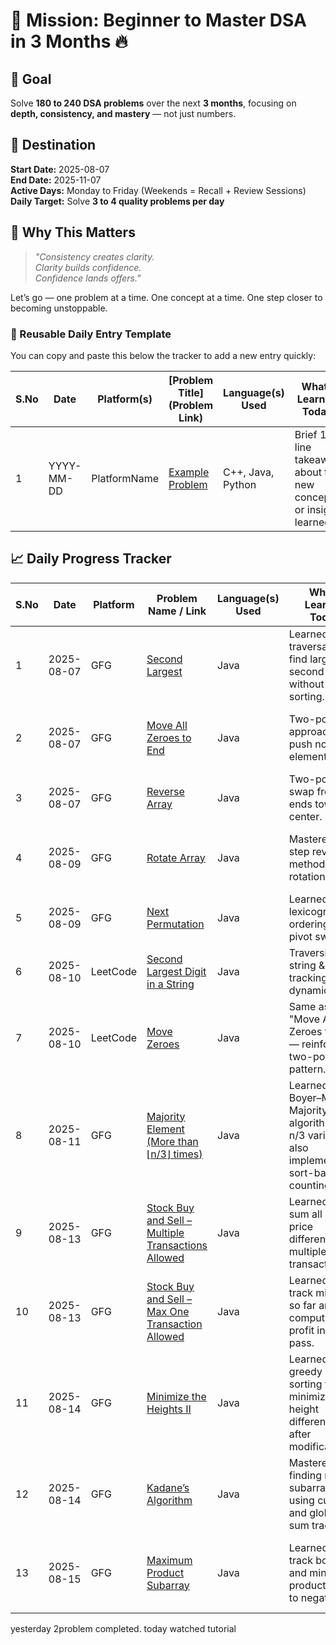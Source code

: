 # 🚀 Mission: Beginner to Master DSA in 3 Months 🔥

## 🎯 Goal
Solve **180 to 240 DSA problems** over the next **3 months**, focusing on **depth, consistency, and mastery** — not just numbers.

## 📌 Destination
**Start Date:** 2025-08-07  
**End Date:** 2025-11-07  
**Active Days:** Monday to Friday (Weekends = Recall + Review Sessions)  
**Daily Target:** Solve **3 to 4 quality problems per day**

## 🧠 Why This Matters
> _"Consistency creates clarity.  
Clarity builds confidence.  
Confidence lands offers."_

Let’s go — one problem at a time. One concept at a time. One step closer to becoming unstoppable.

### 🔁 Reusable Daily Entry Template


You can copy and paste this below the tracker to add a new entry quickly:

| S.No | Date       | Platform(s)  | [Problem Title](Problem Link)                                        | Language(s) Used | What I Learned Today                                                                     | Code Snippet / Notes                          | TC   | SC   | Why TC & SC                                            |
|-------|------------|--------------|----------------------------------------------------------------------|------------------|-----------------------------------------------------------------------------------------|-----------------------------------------------|-------|-------|--------------------------------------------------------|
| 1     | YYYY-MM-DD | PlatformName | [Example Problem](https://example.com)                              | C++, Java, Python | Brief 1–2 line takeaway about the new concept or insight learned                         | Key code snippet, pattern, or notable trick  | O(?)  | O(?)  | Explanation of time complexity (TC) and space complexity (SC) |


## 📈 Daily Progress Tracker

| S.No | Date       | Platform | Problem Name / Link | Language(s) Used | What I Learned Today | Code Snippet / Notes | TC | SC | Why TC & SC |
|------|------------|----------|---------------------|------------------|----------------------|----------------------|----|----|-------------|
| 1    | 2025-08-07 | GFG      | [Second Largest](https://www.geeksforgeeks.org/batch/gfg-160-problems/track/arrays-gfg-160/problem/second-largest3735) | Java | Learned array traversal to find largest & second largest without sorting. | Track `largest` and `secondLargest` in one pass. | O(n) | O(1) | Single scan of array; no extra space. |
| 2    | 2025-08-07 | GFG      | [Move All Zeroes to End](https://www.geeksforgeeks.org/batch/gfg-160-problems/track/arrays-gfg-160/problem/move-all-zeroes-to-end-of-array0751) | Java | Two-pointer approach to push non-zero elements first. | Maintain index `j` for next non-zero placement. | O(n) | O(1) | Linear scan; swaps in place. |
| 3    | 2025-08-07 | GFG      | [Reverse Array](https://www.geeksforgeeks.org/batch/gfg-160-problems/track/arrays-gfg-160/problem/reverse-an-array) | Java | Two-pointer swap from ends towards center. | Swap `arr[i]` and `arr[j]` until i<j. | O(n) | O(1) | Each element swapped once. |
| 4    | 2025-08-09 | GFG      | [Rotate Array](https://www.geeksforgeeks.org/batch/gfg-160-problems/track/arrays-gfg-160/problem/rotate-array-by-n-elements-1587115621) | Java | Mastered 3-step reversal method for rotation. | Reverse parts then whole array. | O(n) | O(1) | All elements reversed exactly once. |
| 5    | 2025-08-09 | GFG      | [Next Permutation](https://www.geeksforgeeks.org/batch/gfg-160-problems/track/arrays-gfg-160/problem/next-permutation5226) | Java | Learned lexicographical ordering & pivot swap. | Find pivot, swap, reverse suffix. | O(n) | O(1) | Scan + reverse. |
| 6    | 2025-08-10 | LeetCode | [Second Largest Digit in a String](https://leetcode.com/problems/second-largest-digit-in-a-string/) | Java | Traversing string & tracking digits dynamically. | Keep track of largest & second largest digit. | O(n) | O(1) | Scan once, store two values. |
| 7    | 2025-08-10 | LeetCode | [Move Zeroes](https://leetcode.com/problems/move-zeroes/) | Java | Same as "Move All Zeroes to End" — reinforced two-pointer pattern. | Maintain write pointer `j`. | O(n) | O(1) | Linear pass; in-place. |
| 8    | 2025-08-11 | GFG      | [Majority Element (More than ⌊n/3⌋ times)](https://www.geeksforgeeks.org/batch/gfg-160-problems/track/arrays-gfg-160/problem/majority-vote) | Java | Learned Boyer–Moore Majority Vote algorithm for n/3 variation; also implemented sort-based counting. | At most 2 elements can exceed ⌊n/3⌋; use two-pass vote + verify. | O(n) optimal, O(n log n) sort-based | O(1) optimal, O(1) sort-based | Boyer–Moore is constant space and avoids sorting overhead. |
| 9    | 2025-08-13 | GFG      | [Stock Buy and Sell – Multiple Transactions Allowed](https://www.geeksforgeeks.org/batch/gfg-160-problems/track/arrays-gfg-160/problem/stock-buy-and-sell2615) | Java | Learned to sum all upward price differences for multiple transactions. | Add (prices[i] - prices[i-1]) if positive. | O(n) | O(1) | One pass over prices; no extra memory. |
| 10   | 2025-08-13 | GFG      | [Stock Buy and Sell – Max One Transaction Allowed](https://www.geeksforgeeks.org/batch/gfg-160-problems/track/arrays-gfg-160/problem/buy-stock-2) | Java | Learned to track min price so far and compute max profit in one pass. | Maintain `min_p` and update max profit. | O(n) | O(1) | Single scan, no extra storage. |
| 11 | 2025-08-14 | GFG      | [Minimize the Heights II](https://www.geeksforgeeks.org/batch/gfg-160-problems/track/arrays-gfg-160/problem/minimize-the-heights3351)      | Java | Learned greedy + sorting to minimize height difference after modification. | Sort array; try adjusting smallest and largest. | O(n log n) | O(1)  | Sorting dominates time; no extra structures.  |
| 12 | 2025-08-14 | GFG      | [Kadane’s Algorithm](https://www.geeksforgeeks.org/batch/gfg-160-problems/track/arrays-gfg-160/problem/kadanes-algorithm-1587115620)       | Java | Mastered finding max subarray sum using current and global sum tracking.   | `cur_s = max(arr[i], cur_s + arr[i])`.          | O(n)       | O(1)  | One scan, constant extra variables.           |
| 13 | 2025-08-15 | GFG      | [Maximum Product Subarray](https://www.geeksforgeeks.org/batch/gfg-160-problems/track/arrays-gfg-160/problem/maximum-product-subarray3604) | Java | Learned to track both max and min products due to negatives.               | DP with `max_p`, `min_p`.                       | O(n)       | O(1)  | Trick: temp variable avoids overwrite errors. |

yesterday 2problem completed.
today watched tutorial 

